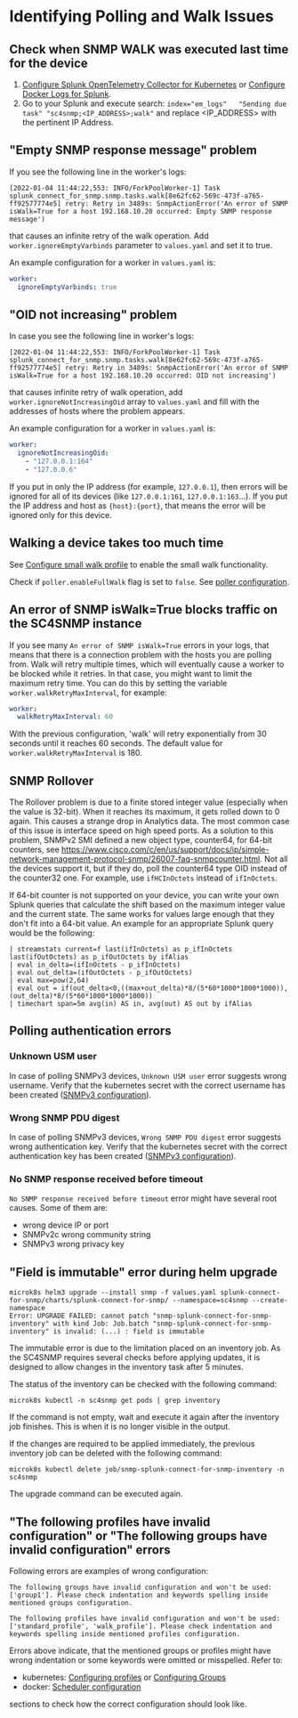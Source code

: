 # Identifying Polling and Walk Issues

## Check when SNMP WALK was executed last time for the device
1. [Configure Splunk OpenTelemetry Collector for Kubernetes](../microk8s/sck-installation.md) or [Configure Docker Logs for Splunk](../dockercompose/9-splunk-logging.md).
2. Go to your Splunk and execute search: `index="em_logs"   "Sending due task" "sc4snmp;<IP_ADDRESS>;walk"` 
and replace <IP_ADDRESS> with the pertinent IP Address. 

## "Empty SNMP response message" problem
If you see the following line in the worker's logs:

```log
[2022-01-04 11:44:22,553: INFO/ForkPoolWorker-1] Task splunk_connect_for_snmp.snmp.tasks.walk[8e62fc62-569c-473f-a765-ff92577774e5] retry: Retry in 3489s: SnmpActionError('An error of SNMP isWalk=True for a host 192.168.10.20 occurred: Empty SNMP response message')
```
that causes an infinite retry of the walk operation. Add `worker.ignoreEmptyVarbinds` parameter to `values.yaml` and set it to true.

An example configuration for a worker in `values.yaml` is:

```yaml
worker:
  ignoreEmptyVarbinds: true
```

## "OID not increasing" problem
In case you see the following line in worker's logs:

```log
[2022-01-04 11:44:22,553: INFO/ForkPoolWorker-1] Task splunk_connect_for_snmp.snmp.tasks.walk[8e62fc62-569c-473f-a765-ff92577774e5] retry: Retry in 3489s: SnmpActionError('An error of SNMP isWalk=True for a host 192.168.10.20 occurred: OID not increasing')
```
that causes infinite retry of walk operation, add `worker.ignoreNotIncreasingOid` array to `values.yaml` and fill with the addresses of hosts where the problem appears.

An example configuration for a worker in `values.yaml` is:

```yaml
worker:
  ignoreNotIncreasingOid:
    - "127.0.0.1:164"
    - "127.0.0.6"
```

If you put in only the IP address (for example, `127.0.0.1`), then errors will be ignored for all of its devices (like `127.0.0.1:161`, 
`127.0.0.1:163`...). If you put the IP address and host as `{host}:{port}`, that means the error will be ignored only for this device.

## Walking a device takes too much time

See [Configure small walk profile](../../microk8s/configuration/configuring-profiles/#walk-profile) to enable the small walk 
functionality.

Check if `poller.enableFullWalk` flag is set to `false`. See [poller configuration](../microk8s/configuration/poller-configuration/#poller-configuration-file).

## An error of SNMP isWalk=True blocks traffic on the SC4SNMP instance

If you see many `An error of SNMP isWalk=True` errors in your logs, that means that there is a connection problem 
with the hosts you are polling from.
Walk will retry multiple times, which will eventually cause a worker to be blocked while it retries. In that case, you might want to limit
the maximum retry time. You can do this by setting the variable `worker.walkRetryMaxInterval`, for example:

```yaml
worker:
  walkRetryMaxInterval: 60
```

With the previous configuration, 'walk' will retry exponentially from 30 seconds until it reaches 60 seconds. The default value for `worker.walkRetryMaxInterval` is 180.

## SNMP Rollover
The Rollover problem is due to a finite stored integer value (especially when the value is 32-bit). 
When it reaches its maximum, it gets rolled down to 0 again. This causes a strange drop in Analytics data.
The most common case of this issue is interface speed on high speed ports. As a solution to this problem, SNMPv2 SMI defined a new object type, counter64, for 64-bit counters, see https://www.cisco.com/c/en/us/support/docs/ip/simple-network-management-protocol-snmp/26007-faq-snmpcounter.html.
Not all the devices support it, but if they do, poll the counter64 type OID instead of the counter32 one. 
For example, use `ifHCInOctets` instead of `ifInOctets`.

If 64-bit counter is not supported on your device, you can write your own Splunk queries that calculate the shift based on
the maximum integer value and the current state. The same works for values large enough that they don't fit into a 64-bit value.
An example for an appropriate Splunk query would be the following:

```
| streamstats current=f last(ifInOctets) as p_ifInOctets last(ifOutOctets) as p_ifOutOctets by ifAlias             
| eval in_delta=(ifInOctets - p_ifInOctets)
| eval out_delta=(ifOutOctets - p_ifOutOctets)
| eval max=pow(2,64)
| eval out = if(out_delta<0,((max+out_delta)*8/(5*60*1000*1000*1000)),(out_delta)*8/(5*60*1000*1000*1000))
| timechart span=5m avg(in) AS in, avg(out) AS out by ifAlias
```

## Polling authentication errors

### Unknown USM user
In case of polling SNMPv3 devices, `Unknown USM user` error suggests wrong username. Verify 
that the kubernetes secret with the correct username has been created ([SNMPv3 configuration](../microk8s/configuration/snmpv3-configuration.md)).

### Wrong SNMP PDU digest
In case of polling SNMPv3 devices, `Wrong SNMP PDU digest` error suggests wrong authentication key. Verify 
that the kubernetes secret with the correct authentication key has been created ([SNMPv3 configuration](../microk8s/configuration/snmpv3-configuration.md)).

### No SNMP response received before timeout
`No SNMP response received before timeout` error might have several root causes. Some of them are:

- wrong device IP or port
- SNMPv2c wrong community string
- SNMPv3 wrong privacy key

## "Field is immutable" error during helm upgrade

```
microk8s helm3 upgrade --install snmp -f values.yaml splunk-connect-for-snmp/charts/splunk-connect-for-snmp/ --namespace=sc4snmp --create-namespace
Error: UPGRADE FAILED: cannot patch "snmp-splunk-connect-for-snmp-inventory" with kind Job: Job.batch "snmp-splunk-connect-for-snmp-inventory" is invalid: (...) : field is immutable
```

The immutable error is due to the limitation placed on an inventory job. As the SC4SNMP requires several checks before applying updates, it is designed to allow changes in the inventory task after 5 minutes. 

The status of the inventory can be checked with the following command:
```
microk8s kubectl -n sc4snmp get pods | grep inventory
```
If the command is not empty, wait and execute it again after the inventory job finishes. This is when it is no longer visible in the output.

If the changes are required to be applied immediately, the previous inventory job can be deleted with the following command:
```
microk8s kubectl delete job/snmp-splunk-connect-for-snmp-inventory -n sc4snmp
```
The upgrade command can be executed again. 

## "The following profiles have invalid configuration" or "The following groups have invalid configuration" errors
Following errors are examples of wrong configuration:
```
The following groups have invalid configuration and won't be used: ['group1']. Please check indentation and keywords spelling inside mentioned groups configuration.
```
```
The following profiles have invalid configuration and won't be used: ['standard_profile', 'walk_profile']. Please check indentation and keywords spelling inside mentioned profiles configuration.
```
Errors above indicate, that the mentioned groups or profiles might have wrong indentation or some keywords were omitted or misspelled. Refer to:

- kubernetes: [Configuring profiles](../microk8s/configuration/configuring-profiles.md) or [Configuring Groups](../microk8s/configuration/configuring-groups.md)
- docker: [Scheduler configuration](../dockercompose/4-scheduler-configuration.md)

sections to check how the correct configuration should look like.